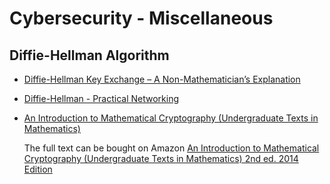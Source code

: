# Cybersecurity - Miscellaneous

##	Diffie-Hellman Algorithm

-	 [Diffie-Hellman Key Exchange – A Non-Mathematician’s Explanation](docs/WP_Palmgren_DH.pdf)

-	[Diffie-Hellman - Practical Networking](https://www.practicalnetworking.net/series/cryptography/diffie-hellman/)

-	[An Introduction to Mathematical Cryptography (Undergraduate Texts in Mathematics)](docs/MathCrypto-SampleSections.pdf)

	The full text can be bought on Amazon [An Introduction to Mathematical Cryptography (Undergraduate Texts in Mathematics) 2nd ed. 2014 Edition](https://www.amazon.com/Introduction-Mathematical-Cryptography-Undergraduate-Mathematics/dp/1493917102/ref=dp_ob_title_bk)
